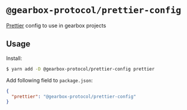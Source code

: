 # `@gearbox-protocol/prettier-config`

[Prettier](https://prettier.io) config to use in gearbox projects

## Usage

Install:

```bash
$ yarn add -D @gearbox-protocol/prettier-config prettier
```

Add following field to `package.json`:

```json
{
  "prettier": "@gearbox-protocol/prettier-config"
}
```
